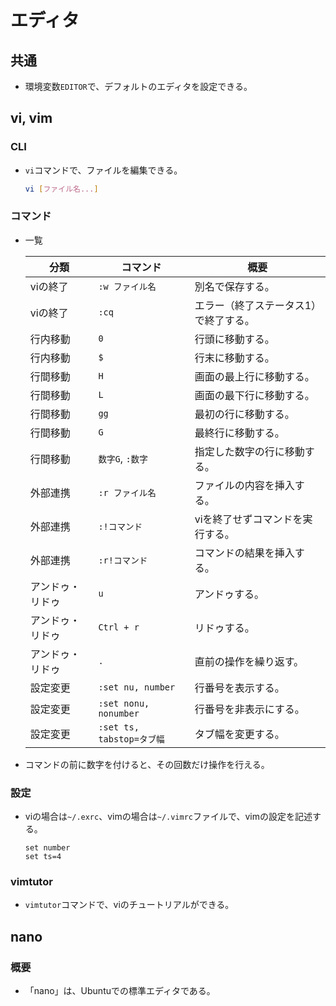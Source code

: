 # エディタ

## 共通

- 環境変数`EDITOR`で、デフォルトのエディタを設定できる。

## vi, vim

### CLI

- `vi`コマンドで、ファイルを編集できる。

  ```bash
  vi [ファイル名...]
  ```

### コマンド

- 一覧

  | 分類             | コマンド                  | 概要                                  |
  | ---------------- | ------------------------- | ------------------------------------- |
  | viの終了         | `:w ファイル名`           | 別名で保存する。                      |
  | viの終了         | `:cq`                     | エラー（終了ステータス1）で終了する。 |
  | 行内移動         | `0`                       | 行頭に移動する。                      |
  | 行内移動         | `$`                       | 行末に移動する。                      |
  | 行間移動         | `H`                       | 画面の最上行に移動する。              |
  | 行間移動         | `L`                       | 画面の最下行に移動する。              |
  | 行間移動         | `gg`                      | 最初の行に移動する。                  |
  | 行間移動         | `G`                       | 最終行に移動する。                    |
  | 行間移動         | `数字G`, `:数字`          | 指定した数字の行に移動する。          |
  | 外部連携         | `:r ファイル名`           | ファイルの内容を挿入する。            |
  | 外部連携         | `:!コマンド`              | viを終了せずコマンドを実行する。      |
  | 外部連携         | `:r!コマンド`             | コマンドの結果を挿入する。            |
  | アンドゥ・リドゥ | `u`                       | アンドゥする。                        |
  | アンドゥ・リドゥ | `Ctrl + r`                | リドゥする。                          |
  | アンドゥ・リドゥ | `.`                       | 直前の操作を繰り返す。                |
  | 設定変更         | `:set nu, number`         | 行番号を表示する。                    |
  | 設定変更         | `:set nonu, nonumber`     | 行番号を非表示にする。                |
  | 設定変更         | `:set ts, tabstop=タブ幅` | タブ幅を変更する。                    |

- コマンドの前に数字を付けると、その回数だけ操作を行える。

### 設定

- viの場合は`~/.exrc`、vimの場合は`~/.vimrc`ファイルで、vimの設定を記述する。

  ```text
  set number
  set ts=4
  ```

### vimtutor

- `vimtutor`コマンドで、viのチュートリアルができる。

## nano

### 概要

- 「nano」は、Ubuntuでの標準エディタである。
